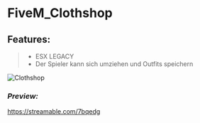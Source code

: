 # FiveM_Clothshop

## **Features:**
> + ESX LEGACY
> + Der Spieler kann sich umziehen und Outfits speichern


![Clothshop](https://github.com/SimpleMarcel/FiveM_Clothshop/assets/102701262/46681fe3-3181-4e7d-bfa7-dda981f357cf)

### ***Preview:***
https://streamable.com/7bqedg
